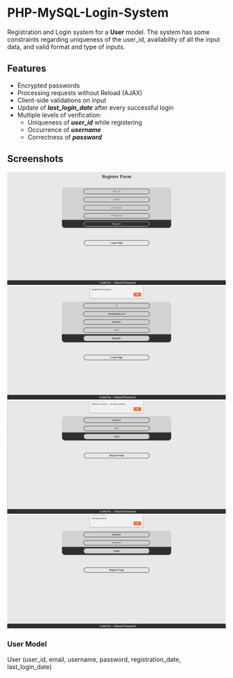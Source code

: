 # PHP-MySQL-Login-System
Registration and Login system for a **User** model. The system has some constraints regarding uniqueness of the user_id, availability of all the input data, and valid format and type of inputs.

## Features
* Encrypted passwords
* Processing requests without Reload (AJAX)
* Client-side validations on input
* Update of ***last_login_date*** after every successful login
* Multiple levels of verification:
  - Uniqueness of ***user_id*** while registering
  - Occurrence of ***username***
  - Correctness of ***password***

## Screenshots
![Screenshot1](https://github.com/ahmedhammad97/PHP-MySQL-Login-System/blob/master/screenshots/1.png)
![Screenshot2](https://github.com/ahmedhammad97/PHP-MySQL-Login-System/blob/master/screenshots/2.png)
![Screenshot3](https://github.com/ahmedhammad97/PHP-MySQL-Login-System/blob/master/screenshots/3.png)
![Screenshot4](https://github.com/ahmedhammad97/PHP-MySQL-Login-System/blob/master/screenshots/4.png)


### User Model
User (user_id, email, username, password, registration_date, last_login_date)

